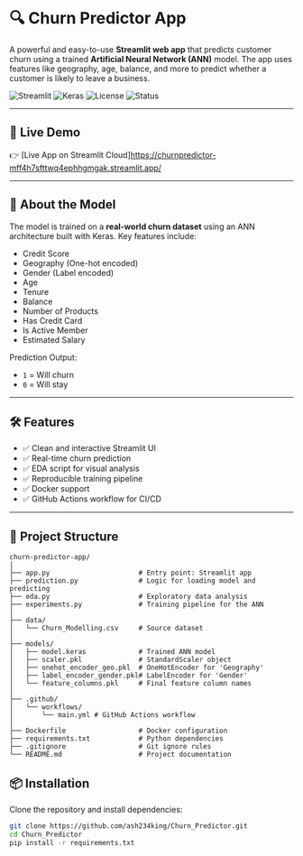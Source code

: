 # 🔍 Churn Predictor App

A powerful and easy-to-use **Streamlit web app** that predicts customer churn using a trained **Artificial Neural Network (ANN)** model. The app uses features like geography, age, balance, and more to predict whether a customer is likely to leave a business.

![Streamlit](https://img.shields.io/badge/Made%20with-Streamlit-blue)
![Keras](https://img.shields.io/badge/Backend-Keras-red)
![License](https://img.shields.io/badge/License-MIT-green)
![Status](https://img.shields.io/badge/Status-Active-brightgreen)

---

## 🚀 Live Demo

👉 [Live App on Streamlit Cloud]https://churnpredictor-mff4h7sfttwq4ephhgmgak.streamlit.app/ 


---

## 🧠 About the Model

The model is trained on a **real-world churn dataset** using an ANN architecture built with Keras. Key features include:

- Credit Score
- Geography (One-hot encoded)
- Gender (Label encoded)
- Age
- Tenure
- Balance
- Number of Products
- Has Credit Card
- Is Active Member
- Estimated Salary

Prediction Output:
- `1` = Will churn  
- `0` = Will stay

---

## 🛠 Features

- ✅ Clean and interactive Streamlit UI
- ✅ Real-time churn prediction
- ✅ EDA script for visual analysis
- ✅ Reproducible training pipeline
- ✅ Docker support
- ✅ GitHub Actions workflow for CI/CD

---

## 📁 Project Structure
```
churn-predictor-app/
│
├── app.py                      # Entry point: Streamlit app
├── prediction.py               # Logic for loading model and predicting
├── eda.py                      # Exploratory data analysis
├── experiments.py              # Training pipeline for the ANN
│
├── data/
│   └── Churn_Modelling.csv     # Source dataset
│
├── models/
│   ├── model.keras             # Trained ANN model
│   ├── scaler.pkl              # StandardScaler object
│   ├── onehot_encoder_geo.pkl  # OneHotEncoder for 'Geography'
│   ├── label_encoder_gender.pkl# LabelEncoder for 'Gender'
│   └── feature_columns.pkl     # Final feature column names
│
├── .github/
│   └── workflows/
│       └── main.yml # GitHub Actions workflow
│
├── Dockerfile                  # Docker configuration
├── requirements.txt            # Python dependencies
├── .gitignore                  # Git ignore rules
└── README.md                   # Project documentation
```


## 📦 Installation

Clone the repository and install dependencies:

```bash
git clone https://github.com/ash234king/Churn_Predictor.git
cd Churn_Predictor
pip install -r requirements.txt
